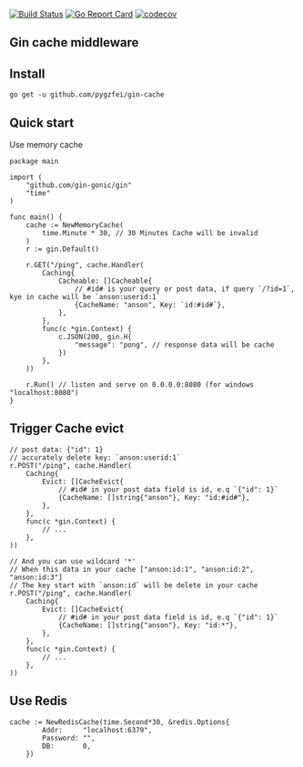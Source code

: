 [![Build Status](https://github.com/pygzfei/gin-cache/actions/workflows/go.yml/badge.svg?branch=main)](https://github.com/pygzfei/gin-cache/actions?query=branch%3Amaster)
[![Go Report Card](https://goreportcard.com/badge/github.com/pygzfei/gin-cache?branch=main)](https://goreportcard.com/report/github.com/pygzfei/gin-cache)
[![codecov](https://codecov.io/gh/pygzfei/gin-cache/branch/main/graph/badge.svg)](https://codecov.io/gh/pygzfei/gin-cache)

## Gin cache middleware
## Install
```
go get -u github.com/pygzfei/gin-cache
```
## Quick start 
Use memory cache 
```
package main

import (
	"github.com/gin-gonic/gin"
	"time"
)

func main() {
	cache := NewMemoryCache(
		time.Minute * 30, // 30 Minutes Cache will be invalid
	)
	r := gin.Default()

	r.GET("/ping", cache.Handler(
		Caching{
			Cacheable: []Cacheable{
				// #id# is your query or post data, if query `/?id=1`, kye in cache will be `anson:userid:1`
				{CacheName: "anson", Key: `id:#id#`},
			},
		},
		func(c *gin.Context) {
			c.JSON(200, gin.H{
				"message": "pong", // response data will be cache
			})
		},
	))

	r.Run() // listen and serve on 0.0.0.0:8080 (for windows "localhost:8080")
}
```

## Trigger Cache evict
```
// post data: {"id": 1}
// accurately delete key: `anson:userid:1`
r.POST("/ping", cache.Handler(
    Caching{
        Evict: []CacheEvict{
            // #id# in your post data field is id, e.q `{"id": 1}`
            {CacheName: []string{"anson"}, Key: "id:#id#"},
        },
    },
    func(c *gin.Context) {
        // ...
    },
))

// And you can use wildcard '*'
// When this data in your cache ["anson:id:1", "anson:id:2", "anson:id:3"]
// The key start with `anson:id` will be delete in your cache 
r.POST("/ping", cache.Handler(
    Caching{
        Evict: []CacheEvict{
            // #id# in your post data field is id, e.q `{"id": 1}`
            {CacheName: []string{"anson"}, Key: "id:*"},
        },
    },
    func(c *gin.Context) {
        // ...
    },
))
```

## Use Redis
```
cache := NewRedisCache(time.Second*30, &redis.Options{
		Addr:     "localhost:6379",
		Password: "",
		DB:       0,
	})
	
```